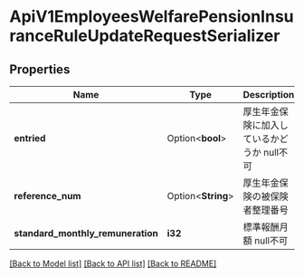 # ApiV1EmployeesWelfarePensionInsuranceRuleUpdateRequestSerializer

## Properties

Name | Type | Description | Notes
------------ | ------------- | ------------- | -------------
**entried** | Option<**bool**> | 厚生年金保険に加入しているかどうか null不可 | [optional]
**reference_num** | Option<**String**> | 厚生年金保険の被保険者整理番号 | [optional]
**standard_monthly_remuneration** | **i32** | 標準報酬月額 null不可 | 

[[Back to Model list]](../README.md#documentation-for-models) [[Back to API list]](../README.md#documentation-for-api-endpoints) [[Back to README]](../README.md)


